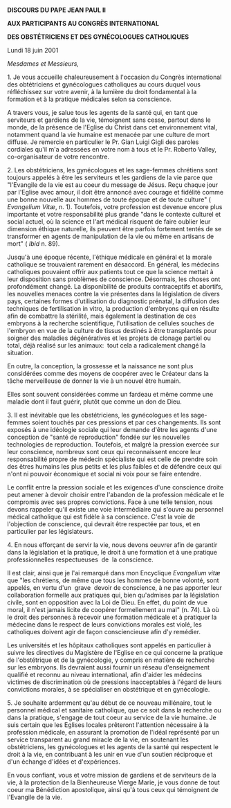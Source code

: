 **DISCOURS DU PAPE JEAN PAUL II**

**AUX PARTICIPANTS AU CONGRÈS INTERNATIONAL**

**DES OBSTÉTRICIENS ET DES GYNÉCOLOGUES CATHOLIQUES**

Lundi 18 juin 2001

*Mesdames et Messieurs,*

1. Je vous accueille chaleureusement à l'occasion du Congrès international des obtétriciens et gynécologues catholiques au cours duquel vous réfléchissez sur votre avenir, à la lumière du droit fondamental à la formation et à la pratique médicales selon sa conscience.

A travers vous, je salue tous les agents de la santé qui, en tant que serviteurs et gardiens de la vie, témoignent sans cesse, partout dans le monde, de la présence de l'Eglise du Christ dans cet environnement vital, notamment quand la vie humaine est menacée par une culture de mort diffuse. Je remercie en particulier le Pr. Gian Luigi Gigli des paroles cordiales qu'il m'a adressées en votre nom à tous et le Pr. Roberto Valley, co-organisateur de votre rencontre.

2. Les obstétriciens, les gynécologues et les sage-femmes chrétiens sont toujours appelés à être les serviteurs et les gardiens de la vie parce que "l'Evangile de la vie est au coeur du message de Jésus. Reçu chaque jour par l'Eglise avec amour, il doit être annoncé avec courage et fidélité comme une bonne nouvelle aux hommes de toute époque et de toute culture" ( *Evangelium Vitæ*, n. 1). Toutefois, votre profession est devenue encore plus importante et votre responsabilité plus grande "dans le contexte culturel et social actuel, où la science et l'art médical risquent de faire oublier leur dimension éthique naturelle, ils peuvent être parfois fortement tentés de se transformer en agents de manipulation de la vie ou même en artisans de mort" ( *Ibid* n. 89).

Jusqu'à une époque récente, l'éthique médicale en général et la morale catholique se trouvaient rarement en désaccord. En général, les médecins catholiques pouvaient offrir aux patients tout ce que la science mettait à leur disposition sans problèmes de conscience. Désormais, les choses ont profondément changé. La disponibilité de produits contraceptifs et abortifs, les nouvelles menaces contre la vie présentes dans la législation de divers pays, certaines formes d'utilisation du diagnostic prénatal, la diffusion des techniques de fertilisation in vitro, la production d'embryons qui en résulte afin de combattre la stérilité, mais également la destination de ces embryons à la recherche scientifique, l'utilisation de cellules souches de l'embryon en vue de la culture de tissus destinés à être transplantés pour soigner des maladies dégénératives et les projets de clonage partiel ou total, déjà réalisé sur les animaux:  tout cela a radicalement changé la situation.

En outre, la conception, la grossesse et la naissance ne sont plus considérées comme des moyens de coopérer avec le Créateur dans la tâche merveilleuse de donner la vie à un nouvel être humain.

Elles sont souvent considérées comme un fardeau et même comme une maladie dont il faut guérir, plutôt que comme un don de Dieu.

3. Il est inévitable que les obstétriciens, les gynécologues et les sage-femmes soient touchés par ces pressions et par ces changements. Ils sont exposés à une idéologie sociale qui leur demande d'être les agents d'une conception de "santé de reproduction" fondée sur les nouvelles technologies de reproduction. Toutefois, et malgré la pression exercée sur leur conscience, nombreux sont ceux qui reconnaissent encore leur responsabilité propre de médecin spécialiste qui est celle de prendre soin des êtres humains les plus petits et les plus faibles et de défendre ceux qui n'ont ni pouvoir économique et social ni voix pour se faire entendre.

Le conflit entre la pression sociale et les exigences d'une conscience droite peut amener à devoir choisir entre l'abandon de la profession médicale et le compromis avec ses propres convictions. Face à une telle tension, nous devons rappeler qu'il existe une voie intermédiaire qui s'ouvre au personnel médical catholique qui est fidèle à sa conscience. C'est la voie de l'objection de conscience, qui devrait être respectée par tous, et en particulier par les législateurs.

4. En nous efforçant de servir la vie, nous devons oeuvrer afin de garantir dans la législation et la pratique, le droit à une formation et à une pratique professionnelles respectueuses  de  la conscience.

Il est clair, ainsi que je l'ai remarqué dans mon Encyclique *Evangelium vitæ* que "les chrétiens, de même que tous les hommes de bonne volonté, sont appelés, en vertu d'un  grave  devoir de conscience, à ne pas apporter leur collaboration formelle aux pratiques qui, bien qu'admises par la législation civile, sont en opposition avec la Loi de Dieu. En effet, du point de vue moral, il n'est jamais licite de coopérer formellement au mal" (n. 74). Là où le droit des personnes à recevoir une formation médicale et à pratiquer la médecine dans le respect de leurs convictions morales est violé, les catholiques doivent agir de façon consciencieuse afin d'y remédier.

Les universités et les hôpitaux catholiques sont appelés en particulier à suivre les directives du Magistère de l'Eglise en ce qui concerne la pratique de l'obstétrique et de la gynécologie, y compris en matière de recherche sur les embryons. Ils devraient aussi fournir un réseau d'enseignement qualifié et reconnu au niveau international, afin d'aider les médecins victimes de discrimination où de pressions inacceptables à l'égard de leurs convictions morales, à se spécialiser en obstétrique et en gynécologie.

5. Je souhaite ardemment qu'au début de ce nouveau millénaire, tout le personnel médical et sanitaire catholique, que ce soit dans la recherche ou dans la pratique, s'engage de tout coeur au service de la vie humaine. Je suis certain que les Eglises locales prêteront l'attention nécessaire à la profession médicale, en assurant la promotion de l'idéal représenté par un service transparent au grand miracle de la vie, en soutenant les obstétriciens, les gynécologues et les agents de la santé qui respectent le droit à la vie, en contribuant à les unir en vue d'un soutien réciproque et d'un échange d'idées et d'expériences.

En vous confiant, vous et votre mission de gardiens et de serviteurs de la vie, à la protection de la Bienheureuse Vierge Marie, je vous donne de tout coeur ma Bénédiction apostolique, ainsi qu'à tous ceux qui témoignent de l'Evangile de la vie.